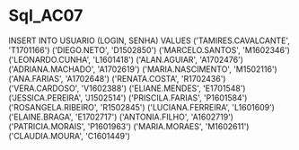 # Sql_AC07

INSERT INTO USUARIO (LOGIN, SENHA) VALUES 
('TAMIRES.CAVALCANTE', 'T1701166')
('DIEGO.NETO', 'D1502850')
('MARCELO.SANTOS', 'M1602346')
('LEONARDO.CUNHA', 'L1601418')
('ALAN.AGUIAR', 'A1702476')
('ADRIANA.MACHADO', 'A1702619')
('MARIA.NASCIMENTO', 'M1502116')
('ANA.FARIAS', 'A1702648')
('RENATA.COSTA', 'R1702436')
('VERA.CARDOSO', 'V1602388')
('ELIANE.MENDES', 'E1701548')
('JESSICA.PEREIRA', 'J1502514')
('PRISCILA.FARIAS', 'P1601584')
('ROSANGELA.RIBEIRO', 'R1502845')
('LUCIANA.FERREIRA', 'L1601609')
('ELAINE.BRAGA', 'E1702717')
('ANTONIA.FILHO', 'A1602719')
('PATRICIA.MORAIS', 'P1601963')
('MARIA.MORAES', 'M1602611')
('CLAUDIA.MOURA', 'C1601449')
